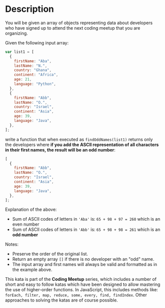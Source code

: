 # Description

You will be given an array of objects representing data about developers who have signed up to attend the next coding meetup that you are organizing.

Given the following input array:

```javascript
var list1 = [
  {
    firstName: "Aba",
    lastName: "N.",
    country: "Ghana",
    continent: "Africa",
    age: 21,
    language: "Python",
  },
  {
    firstName: "Abb",
    lastName: "O.",
    country: "Israel",
    continent: "Asia",
    age: 39,
    language: "Java",
  },
];
```

write a function that when executed as `findOddNames(list1)` returns only the developers where **if you add the ASCII representation of all characters in their first names, the result will be an odd number**:

```javascript
[
  {
    firstName: "Abb",
    lastName: "O.",
    country: "Israel",
    continent: "Asia",
    age: 39,
    language: "Java",
  },
];
```

Explanation of the above:

- Sum of ASCII codes of letters in `'Aba'` is: `65 + 98 + 97 = 260` which is an even number
- Sum of ASCII codes of letters in `'Abb'` is: `65 + 98 + 98 = 261` which is an **odd number**

Notes:

- Preserve the order of the original list.
- Return an empty array `[]` if there is no developer with an "odd" name.
- The input array and first names will always be valid and formatted as in the example above.

This kata is part of the **Coding Meetup** series, which includes a number of short and easy to follow katas which have been designed to allow mastering the use of higher-order functions. In JavaScript, this includes methods like: `forEach, filter, map, reduce, some, every, find, findIndex`. Other approaches to solving the katas are of course possible.
